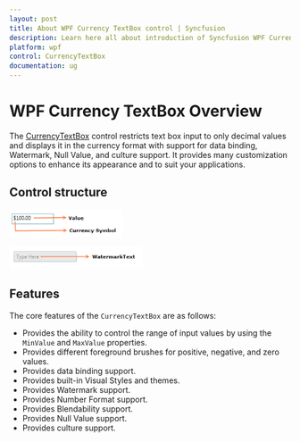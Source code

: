 ```yaml
---
layout: post
title: About WPF Currency TextBox control | Syncfusion
description: Learn here all about introduction of Syncfusion WPF Currency TextBox control, its elements and more.
platform: wpf
control: CurrencyTextBox
documentation: ug
---
```


# WPF Currency TextBox Overview

The [CurrencyTextBox](https://www.syncfusion.com/wpf-controls/currency-textbox) control restricts text box input to only decimal values and displays it in the currency format with support for data binding, Watermark, Null Value, and culture support. It provides many customization options to enhance its appearance and to suit your applications.

## Control structure

![WPF Currency TextBox](getting-started_images/wpf-currency-textbox-control-structure.png)

![WPF Currency TextBox with Watermark Text](getting-started_images/wpf-currency-textbox-watermark.png)

## Features

The core features of the `CurrencyTextBox` are as follows:

* Provides the ability to control the range of input values by using the `MinValue` and `MaxValue` properties.
* Provides different foreground brushes for positive, negative, and zero values.
* Provides data binding support.
* Provides built-in Visual Styles and themes.
* Provides Watermark support.
* Provides Number Format support. 
* Provides Blendability support.
* Provides Null Value support.
* Provides culture support.
